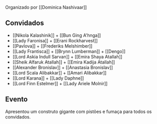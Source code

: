 Organizado por [[Dominica Nashivaar]]

## Convidados
- [[Nikola Kalashinik]] + [[Bun Ging A'hnga]]
- [[Lady Faronisa]] + [[Erani Rockharvest]]
- [[Pavlova]] + [[Frederiks Melshimber]]
- [[Lady Frantisca]] + [[Brynn Lumberman]] + [[Dengo]]
- [[Lord Askia Indull Sarvan]] + [[Emira Shaya Atallah]]
- [[Sheik Alfaruk Atallah]] + [[Emira Kadija Atallah]]
- [[Alexander Bronislav]] + [[Anastasia Bronislav]]
- [[Lord Scala Alibakkar]] + [[Amari Alibakkar]]
- [[Lord Karana]] + [[Lady Daphne]]
- [[Lord Finn Estelmer]] + [[Lady Ariele Molnir]]

## Evento
Apresentou um construto gigante com pistões e fumaça para todos os convidados.